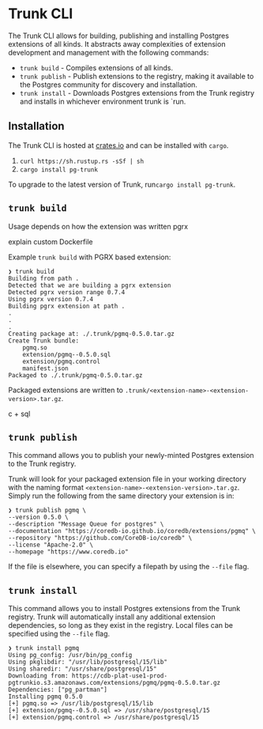 # Trunk CLI

The Trunk CLI allows for building, publishing and installing Postgres extensions of all kinds. It abstracts away
complexities of extension development and management with the following commands:
- `trunk build` - Compiles extensions of all kinds.
- `trunk publish` - Publish extensions to the registry, making it available to the Postgres community for discovery and
installation.
- `trunk install` - Downloads Postgres extensions from the Trunk registry and installs in whichever environment trunk is
`run.

## Installation
The Trunk CLI is hosted at [crates.io](https://crates.io/crates/pg-trunk) and can be installed with `cargo`.
1. `curl https://sh.rustup.rs -sSf | sh`
2. `cargo install pg-trunk`

To upgrade to the latest version of Trunk, run`cargo install pg-trunk`.


## `trunk build`

Usage depends on how the extension was written
pgrx

explain custom Dockerfile

Example `trunk build` with PGRX based extension:
```shell
❯ trunk build
Building from path .
Detected that we are building a pgrx extension
Detected pgrx version range 0.7.4
Using pgrx version 0.7.4
Building pgrx extension at path .
.
.
.
Creating package at: ./.trunk/pgmq-0.5.0.tar.gz
Create Trunk bundle:
	pgmq.so
	extension/pgmq--0.5.0.sql
	extension/pgmq.control
	manifest.json
Packaged to ./.trunk/pgmq-0.5.0.tar.gz
```
Packaged extensions are written to `.trunk/<extension-name>-<extension-version>.tar.gz`.

c + sql


## `trunk publish`

This command allows you to publish your newly-minted Postgres extension to the Trunk registry.

Trunk will look for your packaged extension file in your working directory with the naming format
`<extension-name>-<extension-version>.tar.gz`. Simply run the following from the same directory your extension is in:

```shell
❯ trunk publish pgmq \
--version 0.5.0 \
--description "Message Queue for postgres" \
--documentation "https://coredb-io.github.io/coredb/extensions/pgmq" \
--repository "https://github.com/CoreDB-io/coredb" \
--license "Apache-2.0" \
--homepage "https://www.coredb.io"
```

If the file is elsewhere, you can specify a filepath by using the `--file` flag.

## `trunk install`

This command allows you to install Postgres extensions from the Trunk registry. Trunk will automatically install any
additional extension dependencies, so long as they exist in the registry. Local files can be specified using the
`--file` flag.
```shell
❯ trunk install pgmq
Using pg_config: /usr/bin/pg_config
Using pkglibdir: "/usr/lib/postgresql/15/lib"
Using sharedir: "/usr/share/postgresql/15"
Downloading from: https://cdb-plat-use1-prod-pgtrunkio.s3.amazonaws.com/extensions/pgmq/pgmq-0.5.0.tar.gz
Dependencies: ["pg_partman"]
Installing pgmq 0.5.0
[+] pgmq.so => /usr/lib/postgresql/15/lib
[+] extension/pgmq--0.5.0.sql => /usr/share/postgresql/15
[+] extension/pgmq.control => /usr/share/postgresql/15
```
